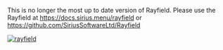 This is no longer the most up to date version of Rayfield. Please use the Rayfield at https://docs.sirius.menu/rayfield or https://github.com/SiriusSoftwareLtd/Rayfield

[![rayfield](https://user-images.githubusercontent.com/77512805/197843157-3485a6e4-7b18-4372-8277-f3a2e7bd0317.png)](https://discord.gg/sirius)

